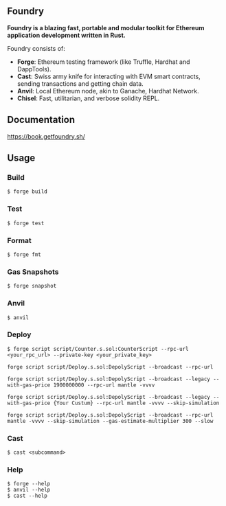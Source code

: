 ## Foundry

**Foundry is a blazing fast, portable and modular toolkit for Ethereum application development written in Rust.**

Foundry consists of:

-   **Forge**: Ethereum testing framework (like Truffle, Hardhat and DappTools).
-   **Cast**: Swiss army knife for interacting with EVM smart contracts, sending transactions and getting chain data.
-   **Anvil**: Local Ethereum node, akin to Ganache, Hardhat Network.
-   **Chisel**: Fast, utilitarian, and verbose solidity REPL.

## Documentation

https://book.getfoundry.sh/

## Usage

### Build

```shell
$ forge build
```

### Test

```shell
$ forge test
```

### Format

```shell
$ forge fmt
```

### Gas Snapshots

```shell
$ forge snapshot
```

### Anvil

```shell
$ anvil
```

### Deploy

```shell
$ forge script script/Counter.s.sol:CounterScript --rpc-url <your_rpc_url> --private-key <your_private_key>

forge script script/Deploy.s.sol:DepolyScript --broadcast --rpc-url 

forge script script/Deploy.s.sol:DepolyScript --broadcast --legacy --with-gas-price 1900000000 --rpc-url mantle -vvvv

forge script script/Deploy.s.sol:DepolyScript --broadcast --legacy --with-gas-price {Your Custum} --rpc-url mantle -vvvv --skip-simulation

forge script script/Deploy.s.sol:DepolyScript --broadcast --rpc-url mantle -vvvv --skip-simulation --gas-estimate-multiplier 300 --slow

```

### Cast

```shell
$ cast <subcommand>
```

### Help

```shell
$ forge --help
$ anvil --help
$ cast --help
```
